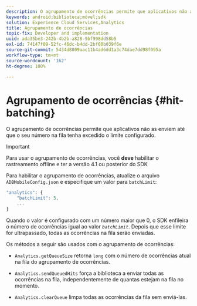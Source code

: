 ```yaml
---
description: O agrupamento de ocorrências permite que aplicativos não as enviem até que o seu número na fila tenha excedido o limite configurado.
keywords: android;biblioteca;móvel;sdk
solution: Experience Cloud Services,Analytics
title: Agrupamento de ocorrências
topic-fix: Developer and implementation
uuid: ada35be3-242b-4b2b-a828-9bf998dd58b5
exl-id: 74147f09-52fc-46dc-b4dd-2bf60b039f6e
source-git-commit: 5434d8809aac11b4ad6dd1a3c74dae7dd98f095a
workflow-type: tm+mt
source-wordcount: '162'
ht-degree: 100%

---
```


# Agrupamento de ocorrências {#hit-batching}

O agrupamento de ocorrências permite que aplicativos não as enviem até que o seu número na fila tenha excedido o limite configurado.

>[!IMPORTANT]
>
>Para usar o agrupamento de ocorrências, você **deve** habilitar o rastreamento offline e ter a versão 4.1 ou posterior do SDK

Para habilitar o agrupamento de ocorrências, atualize o arquivo `ADBMobileConfig.json` e especifique um valor para `batchLimit`:

```js
"analytics": {
    "batchLimit": 5,
    ...
}
```

Quando o valor é configurado com um número maior que 0, o SDK enfileira o número de ocorrências igual ao valor *`batchLimit`*. Depois que esse limite for ultrapassado, todas as ocorrências na fila serão enviadas.

Os métodos a seguir são usados com o agrupamento de ocorrências:

* `Analytics.getQueueSize` retorna `long` com o número de ocorrências atual na fila do agrupamento de ocorrências.

* `Analytics.sendQueuedHits` força a biblioteca a enviar todas as ocorrências na fila, independentemente de quantas estejam na fila no momento.
* `Analytics.clearQueue` limpa todas as ocorrências da fila sem enviá-las.
